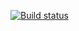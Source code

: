 [![Build status](https://ci.appveyor.com/api/projects/status/ghsaenlwsl7y8nbs?svg=true)](https://ci.appveyor.com/project/ChristianSpecht/appveyor-playground)
